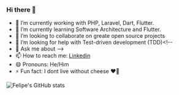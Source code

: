 ### Hi there 👋


- 🔭 I’m currently working with PHP, Laravel, Dart, Flutter.
- 🌱 I’m currently learning Software Architecture and Flutter.
- 👯 I’m looking to collaborate on greate open source projects
- 🤔 I’m looking for help with Test-driven development (TDD)<!--
- 💬 Ask me about -->
- 📫 How to reach me: [Linkedin](https://www.linkedin.com/in/felipegoncalvesgarcia/)
- 😄 Pronouns: He/Him
- ⚡ Fun fact: I dont live without cheese ❤️🧀


![Felipe's GitHub stats](https://github-readme-stats.vercel.app/api?username=felipeggarcia&show_icons=true&theme=radical)
